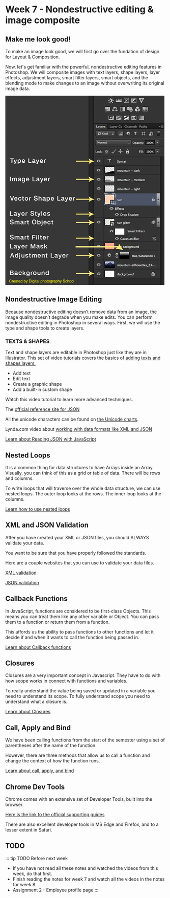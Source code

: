 # Week 7 - Nondestructive editing & image composite

## Make me look good!

To make an image look good, we will first go over the fundation of design for Layout & Composition.

<YouTube
  title="Beginning Graphic Design: Layout & Composition"
  url="https://www.youtube.com/embed/a5KYlHNKQB8"
/>

Now, let's get familiar with the powerful, nondestructive editing features in Photoshop. We will composite images with text layers, shape layers, layer effects, adjustment layers, smart filter layers, smart objects, and the blending mode to make changes to an image without overwriting its original image data.

![Different Types of Photoshop Layers](./different-types-of-layers.png)


## Nondestructive Image Editing 

Because nondestructive editing doesn’t remove data from an image, the image quality doesn’t degrade when you make edits. You can perform nondestructive editing in Photoshop in several ways. First, we will use the type and shape tools to create layers. 

### TEXTS & SHAPES

Text and shape layers are editable in Photoshop just like they are in Illustrator. This set of video tutorials covers the basics of [adding texts and shapes layers.](https://helpx.adobe.com/photoshop/how-to/adding-text-shapes-basics.html)

- Add text
- Edit text
- Create a graphic shape
- Add a built-in custom shape

Watch this video tutorial to learn more advanced techniques.

<YouTube
  title="JSON vs JavaScript Objects"
  url="https://www.youtube.com/embed/912_cPllMyg"
/>

The [official reference site for JSON](http://www.json.org/)

All the unicode characters can be found on [the Unicode charts](http://www.unicode.org/charts/).

Lynda.com video about [working with data formats like XML and JSON](https://www.lynda.com/CSS-tutorials/Working-Data-Web/133326-2.html)

<YouTube
  title="JSON vs JavaScript Objects"
  url="https://www.youtube.com/embed/912_cPllMyg"
/>

[Learn about Reading JSON with JavaScript](./json.md)

## Nested Loops

It is a common thing for data structures to have Arrays inside an Array. Visually, you can think of this as a grid or table of data. There will be rows and columns.

To write loops that will traverse over the whole data structure, we can use nested loops. The outer loop looks at the rows. The inner loop looks at the columns.

[Learn how to use nested loops](./nested.md)

## XML and JSON Validation

After you have created your XML or JSON files, you should ALWAYS validate your data.

You want to be sure that you have properly followed the standards.

Here are a couple websites that you can use to validate your data files.

[XML validation](https://www.xmlvalidation.com/)

[JSON validation](https://jsonlint.com/)

## Callback Functions

In JavaScript, functions are considered to be first-class Objects. This means you can treat them like any other variable or Object. You can pass them to a function or return them from a function.

This affords us the ability to pass functions to other functions and let it decide if and when it wants to call the function being passed in.

[Learn about Callback functions](./callback.md)

## Closures

Closures are a very important concept in Javascript. They have to do with how scope works in connect with functions and variables.

To really understand the value being saved or updated in a variable you need to understand its scope. To fully understand scope you need to understand what a closure is.

[Learn about Closures](./closure.md)

## Call, Apply and Bind

We have been calling functions from the start of the semester using a set of parentheses after the name of the function.

However, there are three methods that allow us to call a function and change the context of how the function runs.

[Learn about call, apply, and bind](./bind.md)

## Chrome Dev Tools

Chrome comes with an extensive set of Developer Tools, built into the browser.

[Here is the link to the official supporting guides](https://developers.google.com/web/tools/chrome-devtools/)

There are also excellent developer tools in MS Edge and Firefox, and to a lesser extent in Safari.

## TODO

::: tip TODO Before next week

- If you have not read all these notes and watched the videos from this week, do that first.
- Finish reading the notes for week 7 and watch all the videos in the notes for week 8.
- Assignment 2 - Employee profile page
  :::
